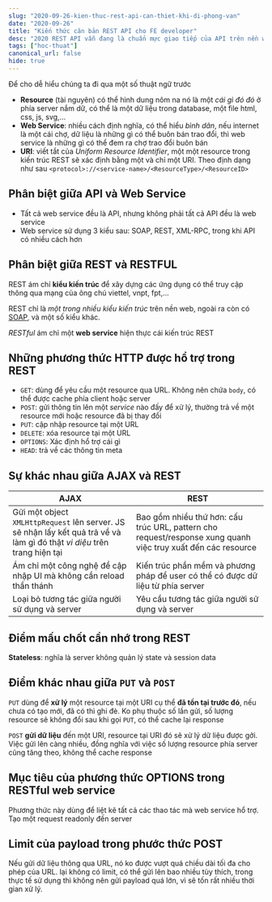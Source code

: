 ```yaml
---
slug: "2020-09-26-kien-thuc-rest-api-can-thiet-khi-di-phong-van"
date: "2020-09-26"
title: "Kiến thức căn bản REST API cho FE developer"
desc: "2020 REST API vẫn đang là chuẩn mực giao tiếp của API trên nền web (chiếm 69% so với các API khác), như vậy đã đủ thuyết phục các bạn nắm thật rõ kiến thức REST API chưa?"
tags: ["hoc-thuat"]
canonical_url: false
hide: true
---
```


Để cho dễ hiểu chúng ta đi qua một số thuật ngữ trước

- **Resource** (tài nguyên) có thể hình dung nôm na nó là một _cái gì đó đó_ ở phía server nắm dữ, có thể là một dữ liệu trong database, một file html, css, js, svg,...
- **Web Service**: nhiều cách định nghĩa, có thể hiểu _bình dân_, nếu internet là một cái chợ, dữ liệu là những gì có thể buôn bán trao đổi, thì web service là những gì có thể đem ra chợ trao đổi buôn bán
- **URI**: viết tắt của _Uniform Resource Identifier_, một một resource trong kiến trúc REST sẽ xác định bằng một và chỉ một URI. Theo định dạng như sau
  `<protocol>://<service-name>/<ResourceType>/<ResourceID>`

## Phân biệt giữa API và Web Service

- Tất cả web service đều là API, nhưng không phải tất cả API đều là web service
- Web service sử dụng 3 kiểu sau: SOAP, REST, XML-RPC, trong khi API có nhiều cách hơn

## Phân biệt giữa REST và RESTFUL

REST ám chỉ **kiểu kiến trúc** để xây dựng các ứng dụng có thể truy cập thông qua mạng của ông chú viettel, vnpt, fpt,...

REST chỉ là _một trong nhiều kiểu kiến trúc_ trên nền web, ngoài ra còn có [SOAP](https://en.wikipedia.org/wiki/SOAP), và một số kiểu khác.

_RESTful_ ám chỉ một **web service** hiện thực cái kiến trúc REST

## Những phương thức HTTP được hổ trợ trong REST

- `GET`: dùng để yêu cầu một resource qua URL. Không nên chứa `body`, có thể được cache phía client hoặc server
- `POST`: gửi thông tin lên một _service_ nào đấy để xử lý, thường trả về một resource mới hoặc resource đã bị thay đổi
- `PUT`: cập nhập resource tại một URL
- `DELETE`: xóa resource tại một URL
- `OPTIONS`: Xác định hổ trợ cái gì
- `HEAD`: trả về các thông tin meta

## Sự khác nhau giữa AJAX và REST

| AJAX                                                                                                                      | REST                                                                                                         |
| ------------------------------------------------------------------------------------------------------------------------- | ------------------------------------------------------------------------------------------------------------ |
| Gửi một object `XMLHttpRequest` lên server. JS sẽ nhận lấy kết quả trả về và làm gì đó thật _vi diệu_ trên trang hiện tại | Bao gồm nhiều thứ hơn: cấu trúc URL, pattern cho request/response xung quanh việc truy xuất đến các resource |
| Ám chỉ một công nghệ để cập nhập UI mà không cần reload thần thánh                                                        | Kiến trúc phần mềm và phương pháp để user có thể có được dữ liệu từ phía server                              |
| Loại bỏ tương tác giữa người sử dụng và server                                                                            | Yêu cầu tương tác giữa người sử dụng và server                                                               |

## Điểm mấu chốt cần nhớ trong REST

**Stateless**: nghĩa là server không quản lý state và session data

## Điểm khác nhau giữa `PUT` và `POST`

`PUT` dùng để **xử lý** một resource tại một URI cụ thể **đã tồn tại trước đó**, nếu chưa có tạo mới, đã có thì ghi đè. Ko phụ thuộc số lần gửi, số lượng resource sẽ không đổi sau khi gọi `PUT`, có thể cache lại response

`POST` **gửi dữ liệu** đến một URI, resource tại URI đó sẽ xử lý dữ liệu được gởi. Việc gửi lên càng nhiều, đồng nghĩa với việc số lượng resource phía server cũng tăng theo, không thể cache response

## Mục tiêu của phương thức OPTIONS trong RESTful web service

Phương thức này dùng để liệt kê tất cả các thao tác mà web service hổ trợ. Tạo một request readonly đến server

## Limit của payload trong phước thức POST

Nếu <GET> gửi dữ liệu thông qua URL, nó ko được vượt quá chiều dài tối đa cho phép của URL. <POST> lại không có limit, có thể gửi lên bao nhiều tùy thích, trong thực tế sử dụng thì không nên gửi payload quá lớn, vì sẽ tốn rất nhiều thời gian xử lý.